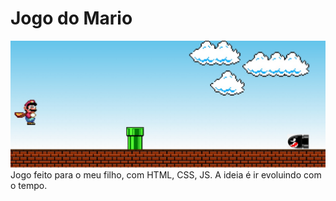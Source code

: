 # Jogo do Mario
<img src = "/images/mario.jpg" >
Jogo feito para o meu filho, com HTML, CSS, JS. A ideia é ir evoluindo com o tempo. 